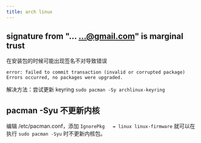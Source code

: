 ```yaml
---
title: arch linux
---
```



## signature from "... <...@gmail.com>" is marginal trust

在安装包的时候可能出现签名不对导致错误

```
error: failed to commit transaction (invalid or corrupted package)
Errors occurred, no packages were upgraded.
```

解决方法：尝试更新 keyring `sudo pacman -Sy archlinux-keyring`


## pacman -Syu 不更新内核

编辑 /etc/pacman.conf，添加 `IgnorePkg   = linux linux-firmware` 就可以在执行 `sudo pacman -Syu` 时不更新内核包。
